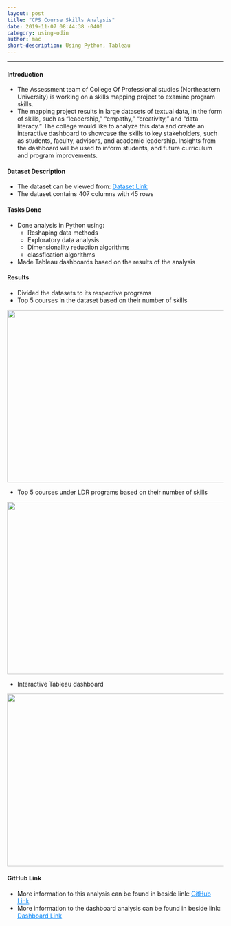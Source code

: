 ```yaml
---
layout: post
title: "CPS Course Skills Analysis"
date: 2019-11-07 08:44:38 -0400
category: using-odin
author: mac
short-description: Using Python, Tableau
---
```


-----

<h4>Introduction</h4>
<ul>
<li>The Assessment team of College Of Professional studies (Northeastern University) is working on a skills mapping project to examine program skills. </li>
<li>The mapping project results in large datasets of textual data, in the form of skills, such as “leadership,”
“empathy,” “creativity,” and “data literacy.” The college would like to analyze this data and create an
interactive dashboard to showcase the skills to key stakeholders, such as students, faculty, advisors, and
academic leadership. Insights from the dashboard will be used to inform students, and future curriculum and
program improvements.</li>
</ul>


<h4>Dataset Description</h4>
<ul>
<li>The dataset can be viewed from: <a href="https://github.com/chigzz-github/NEU_DatasetAnalysis-Python_Tableau/tree/master/data" style="color:#0385F9"><u>Dataset Link</u></a></li>
<li>The dataset contains 407 columns with 45 rows</li>
</ul>


<h4>Tasks Done</h4>
<ul>
<li>Done analysis in Python using:
	<ul>
	<li>Reshaping data methods</li>
	<li>Exploratory data analysis</li>
	<li>Dimensionality reduction algorithms</li>
	<li>classfication algorithms</li>
	</ul>
 </li>
<li>Made Tableau dashboards based on the results of the analysis</li>
</ul>

<h4>Results</h4>
<ul>
	<li>Divided the datasets to its respective programs</li>
	<li>Top 5 courses in the dataset based on their number of skills</li>
</ul>

<img src="{{ site.baseurl }}/assets/TopCourses.png" style="width:750px;height:400px">

<ul>
	<li>Top 5 courses under LDR programs based on their number of skills</li>
</ul>
<img src="{{ site.baseurl }}/assets/LDRCourses.PNG" style="width:750px;height:400px">
<ul>
	<li>Interactive Tableau dashboard</li>
</ul>
<img src="{{ site.baseurl }}/assets/dashboard.png" style="width:750px;height:400px">


<h4>GitHub Link</h4>
<ul>
<li>More information to this analysis can be found in beside link: <a href="https://github.com/chigzz-github/NEU_DatasetAnalysis-Python_Tableau" target="_blank" style="color:#0385F9"><u>GitHub Link</u></a></li>
<li>More information to the dashboard analysis can be found in beside link: <a href="https://github.com/chigzz-github/NEU_DatasetAnalysis-Python_Tableau/tree/master/Tableau%20Files" target="_blank" style="color:#0385F9"><u>Dashboard Link</u></a></li>
</ul>